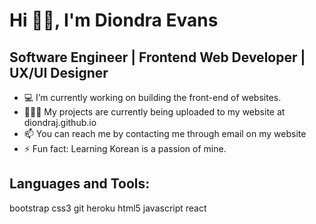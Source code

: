 <b><h1>Hi 👋🏾, I'm Diondra Evans</h1></b>
<h2>Software Engineer | Frontend Web Developer | UX/UI Designer</h2> 
<ul>
  <li>💻 I’m currently working on building the front-end of websites.</li>

  <li>👨🏾‍💻 My projects are currently being uploaded to my website at diondraj.github.io</li>

  <li>📫 You can reach me by contacting me through email on my website</li>

  <li>⚡ Fun fact: Learning Korean is a passion of mine. </li>
</ul>
<h2>Languages and Tools:</h2>
bootstrap css3 git heroku html5 javascript react

